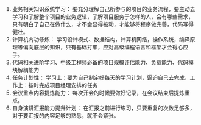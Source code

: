1. 业务相关知识系统学习：
   要充分理解自己所参与的项目的业务流程，要主动去学习和了解整个项目的业务逻辑，了解项目服务于怎样的人，会有哪些需求，只有明白了自己在做什么，才不会显得被动，才能够将程序做完善，代码写得健壮。
2. 计算机内功修炼：
   学习设计模式、数据结构，计算机网络，操作系统，编译原理等偏向底层的知识，只有基础打牢，应对高级编程语言和框架才会得心应手。
3. 代码相关进阶学习、中级工程师必备的项目规模评估能力、负载能力、代码模块解耦能力
4. 任务计划性：
   学习上：要为自己制定好每天的学习计划，逼迫自己去完成，工作上：按时完成项目经理安排的任务
5. 会议重点内容提炼能力：
   每次开会的时候要做好记录，在会议结束后提炼重点。
6. 自身演讲汇报能力提升计划：
   在汇报之前进行练习，只要重复的次数足够多，对于要汇报的内容足够的熟悉，就不会紧张。
